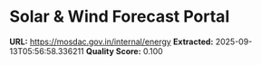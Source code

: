 # Solar & Wind Forecast Portal

**URL:** https://mosdac.gov.in/internal/energy
**Extracted:** 2025-09-13T05:56:58.336211
**Quality Score:** 0.100


